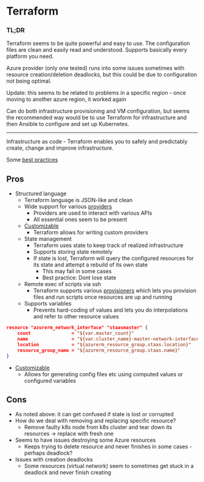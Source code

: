 # Terraform

### TL;DR

Terraform seems to be quite powerful and easy to use. The configuration files are clean and easily read and understood.
Supports basically every platform you need.

Azure provider (only one tested) runs into some issues sometimes with resource creation/deletion deadlocks, but this could be due to configuration not being optimal.

Update: this seems to be related to problems in a specific region - once moving to another azure region, it worked again

Can do both infrastructure provisioning and VM configuration, but seems the recommended way would be to use Terraform for infrastructure and then Ansible to configure and set up Kubernetes.

---

Infrastructure as code - Terraform enables you to safely and predictably create, change and improve infrastructure.

Some [best practices](https://www.terraform.io/docs/enterprise/guides/recommended-practices/index.html)

## Pros

* Structured language
  * Terraform language is JSON-like and clean
  * Wide support for various [providers](https://www.terraform.io/docs/providers/index.html)
    * Providers are used to interact with various APIs
    * All essential ones seem to be present 
  * [Customizable](https://www.terraform.io/guides/writing-custom-terraform-providers.html)
    * Terraform allows for writing custom providers
  * State management
    * Terraform uses state to keep track of realized infrastructure
    * Supports storing state remotely
    * If state is lost, Terraform will query the configured resources for its state and attempt a rebuild of its own state
      * This may fail in some cases
      * Best practice: Dont lose state
  * Remote exec of scripts via ssh
    * Terraform supports various [provisioners](https://www.terraform.io/docs/provisioners/index.html) which lets you provision files and run scripts once resources are up and running
  * Supports variables
    * Prevents hard-coding of values and lets you do interpolations and refer to other resource values

```json
resource "azurerm_network_interface" "staasmaster" {
    count               = "${var.master_count}"
    name                = "${var.cluster_name}-master-network-interface-${count.index}"
    location            = "${azurerm_resource_group.staas.location}"
    resource_group_name = "${azurerm_resource_group.staas.name}"
}
```

  * [Customizable](https://www.terraform.io/docs/providers/template/index.html)
    * Allows for generating config files etc using computed values or configured variables

## Cons

  * As noted above: it can get confused if state is lost or corrupted
  * How do we deal with removing and replacing specific resource?
    * Remove faulty k8s node from k8s cluster and tear down its resources -> replace with fresh one
  * Seems to have issues destroying some Azure resources
    * Keeps trying to delete resource and never finishes in some cases - perhaps deadlock?
  * Issues with creation deadlocks
    * Some resources (virtual network) seem to sometimes get stuck in a deadlock and never finish creating
